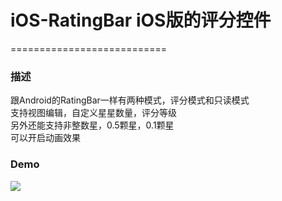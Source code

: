 # iOS-RatingBar iOS版的评分控件
===========================
### 描述
跟Android的RatingBar一样有两种模式，评分模式和只读模式<br />
支持视图编辑，自定义星星数量，评分等级<br />
另外还能支持非整数星，0.5颗星，0.1颗星<br />
可以开启动画效果
### Demo

![](https://github.com/saiwu-bigkoo/iOS-RatingBar/blob/master/preview/ratingbardemo.gif)
